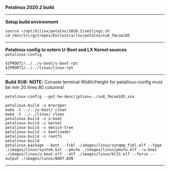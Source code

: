 **Petalinux 2020.2 build**  

---  
**Setup build environment**

```
source ~/opt/Xilinx/petalnx/2020.2/settings.sh
cd /mnt/src/gitrepos/Enclustra/lnx/petalnx/xu8_fmcxm105
```
---
**Petalinux config to extern U-Boot and LX Kernel sources**  
`petalinux-config`  
```
${PROOT}/../../u-boot/u-boot-rpt
${PROOT}/../../linux/linux-rpt
```
---  

**Build XU8:**
**NOTE:** Console terminal Width/Height for petalinux-config must be min 20 lines 80 columns!
```
petalinux-config --get-hw-description=../xu8_fmcxm105_xsa

petalinux-build -x mrproper
make -C ../../u-boot/ clean
make -C ../../linux/ clean
petalinux-build -c u-boot
petalinux-build -c kernel
petalinux-build -c device-tree
petalinux-build -c bootloader
petalinux-build -c rootfs
petalinux-build
petalinux-package --boot --fsbl ./images/linux/zynqmp_fsbl.elf --fpga ./images/linux/system.bit --pmufw ./images/linux/pmufw.elf --u-boot ./images/linux/u-boot.elf --atf ./images/linux/bl31.elf --force --output ./images/linux/BOOT.BIN
```
---
